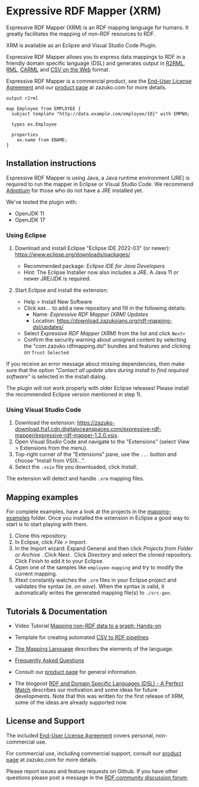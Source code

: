 # Expressive RDF Mapper (XRM)

Expressive RDF Mapper (XRM) is an RDF mapping language for humans. It greatly facilitates the mapping of non-RDF resources to RDF.

XRM is available as an Eclipse and Visual Studio Code Plugin.

Expressive RDF Mapper allows you to express data mappings to RDF in a friendly domain specific language (DSL) and generates output in
[R2RML](http://www.w3.org/TR/r2rml/), [RML](https://rml.io/specs/rml/), [CARML](https://github.com/carml/carml) and [CSV on the Web](https://w3c.github.io/csvw/primer/) format.

Expressive RDF Mapper is a commercial product, see the [End-User License Agreement](EULA.md) and our [product page](https://zazuko.com/products/expressive-rdf-mapper/) at zazuko.com for more details.

```
output r2rml

map Employee from EMPLOYEE {
  subject template "http://data.example.com/employee/{0}" with EMPNO;

  types ex.Employee

  properties
    ex.name from ENAME;
}
```


## Installation instructions

Expressive RDF Mapper is using Java, a Java runtime environment (JRE) is required to run the mapper in Eclipse or Visual Studio Code. We recommend [Adoptium](https://adoptium.net/) for those who do not have a JRE installed yet.

We've tested the plugin with:

* OpenJDK 11
* OpenJDK 17

### Using Eclipse

1) Download and install Eclipse "Eclipse IDE 2022-03" (or newer): https://www.eclipse.org/downloads/packages/
   * Recommended package: *Eclipse IDE for Java Developers*
   * Hint: The Eclipse Installer now also includes a JRE. A Java 11 or newer JRE/JDK is required.

2) Start Eclipse and install the extension:
   * Help > Install New Software
   * Click `Add..` to add a new repository and fill in the following details:
     * Name: *Expressive RDF Mapper (XRM) Updates*
     * Location: https://download.zazukoians.org/rdf-mapping-dsl/updates/
   * Select *Expressive RDF Mapper (XRM)* from the list and click `Next>`
   * Confirm the security warning about unsigned content by selecting the "com.zazuko.rdfmapping.dsl" bundles and features and clicking on `Trust Selected`

If you receive an error message about missing dependencies, then make sure that the option *"Contact all update sites during install to find required software"* is selected in the install dialog.

The plugin will not work properly with older Eclipse releases! Please install the recommended Eclipse version mentioned in step 1).

### Using Visual Studio Code

1. Download the extension: <https://zazuko-download.fra1.cdn.digitaloceanspaces.com/expressive-rdf-mapper/expressive-rdf-mapper-1.2.0.vsix>.
1. Open Visual Studio Code and navigate to the "Extensions" (select View > Extensions from the menu).
1. Top-right corner of the "Extensions" pane, use the `...` button and choose "Install from VSIX…".
1. Select the `.vsix` file you downloaded, click *Install*.

The extension will detect and handle `.xrm` mapping files.

## Mapping examples

For complete examples, have a look at the projects in the [mapping-examples](mapping-examples) folder.
Once you installed the extension in Eclipse a good way to start is to start playing with them.

1. Clone this repository.
2. In Eclipse, click _File > Import_.
3. In the Import wizard: Expand General and then click _Projects from Folder or Archive_ . Click Next . Click _Directory_ and select the cloned repository. Click Finish to add it to your Eclipse.
4. Open one of the samples like `employee-mapping` and try to modify the current mapping.
5. Xtext constantly watches the `.xrm` files in your Eclipse project and validates the syntax (ie. *on save*). When the syntax is valid, it automatically writes the generated mapping file(s) to `./src-gen`.

## Tutorials & Documentation

* Video Tutorial [Mapping non-RDF data to a graph: Hands-on](https://youtu.be/gl2qzXmJypw)
* Template for creating automated [CSV to RDF pipelines](https://github.com/zazuko/xrm-csvw-workflow)

* [The Mapping Language](documentation/mapping-language.md) describes the elements of the language.
* [Frequently Asked Questions](FAQ.md)
* Consult our [product page](https://zazuko.com/products/expressive-rdf-mapper/) for general information.
* The blogpost [RDF and Domain Specific Languages (DSL) - A Perfect Match](https://zazuko.com/blog/rdf-and-dsl-a-perfect-match) describes our motivation and some ideas for future developments. Note that this was written for the first release of XRM, some of the ideas are already supported now.

## License and Support

The included [End-User License Agreement](EULA.md) covers personal, non-commercial use.

For commercial use, including commercial support, consult our [product page](https://zazuko.com/products/expressive-rdf-mapper/) at zazuko.com for more details.

Please report issues and feature requests on Github. If you have other questions please post a message in the [RDF.community discussion forum](https://discuss.rdf.community/).

